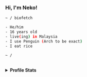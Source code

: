 
<samp><h3 align='left'>Hi, I'm Neko!</h3></samp>

```sh
~ / biofetch

- He/him
- 16 years old
- live(ing) in Malaysia
- I use Penguin (Arch to be exact)
- I eat rice

~ / 
```

<br>

<details close>

<summary><b>Profile Stats</b></summary>

<img src="https://github-readme-stats.vercel.app/api?username=N3k0Ch4n&show_owner=true&theme=tokyonight">

</details>
